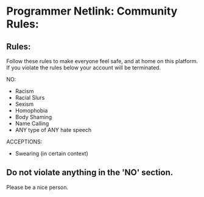 # Programmer Netlink: Community Rules:

## Rules:
Follow these rules to make everyone feel safe, and at home on this platform. If you violate the rules below your account will be terminated.

NO:
* Racism
* Racial Slurs
* Sexism
* Homophobia
* Body Shaming
* Name Calling
* ANY type of ANY hate speech

ACCEPTIONS:
* Swearing (in certain context)

## Do not violate anything in the 'NO' section.

Please be a nice person.
